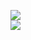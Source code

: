 [![](https://img.shields.io/badge/Made%20With-Github%20Spray-lightgrey.svg?style=for-the-badge&logo=github)](https://github.com/Annihil/github-spray#8489)  
[![](https://i.imgur.com/2DrTn0Z.gif)](https://github.com/Annihil/github-spray)